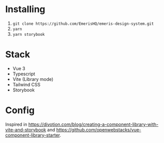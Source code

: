 
# Installing
1. `git clone https://github.com/EmerisHQ/emeris-design-system.git`
2. `yarn`
3. `yarn storybook`

# Stack
- Vue 3
- Typescript
- Vite (Library mode)
- Tailwind CSS
- Storybook

# Config
Inspired in <https://divotion.com/blog/creating-a-component-library-with-vite-and-storybook> and <https://github.com/openwebstacks/vue-component-library-starter>.